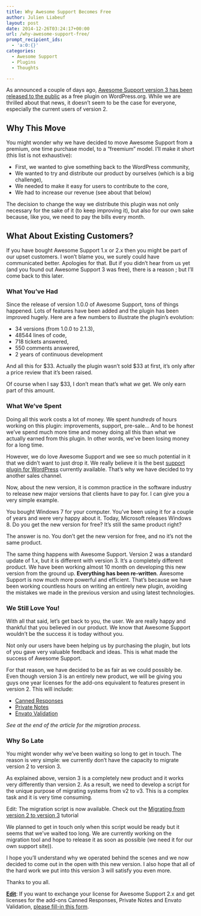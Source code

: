 ```yaml
---
title: Why Awesome Support Becomes Free
author: Julien Liabeuf
layout: post
date: 2014-12-26T03:24:17+00:00
url: /why-awesome-support-free/
prompt_recipient_ids:
  - 'a:0:{}'
categories:
  - Awesome Support
  - Plugins
  - Thoughts

---
```

As announced a couple of days ago, [Awesome Support version 3 has been released to the public][1] as a free plugin on WordPress.org. While we are thrilled about that news, it doesn&#8217;t seem to be the case for everyone, especially the current users of version 2.

## Why This Move

You might wonder why we have decided to move Awesome Support from a premium, one time purchase model, to a &#8220;freemium&#8221; model. I&#8217;ll make it short (this list is not exhaustive):

  * First, we wanted to give something back to the WordPress community,
  * We wanted to try and distribute our product by ourselves (which is a big challenge),
  * We needed to make it easy for users to contribute to the core,
  * We had to increase our revenue (see about that below)

The decision to change the way we distribute this plugin was not only necessary for the sake of it (to keep improving it), but also for our own sake because, like you, we need to pay the bills every month.

## What About Existing Customers?

If you have bought Awesome Support 1.x or 2.x then you might be part of our upset customers. I won&#8217;t blame you, we surely could have communicated better. Apologies for that. But if you didn&#8217;t hear from us yet (and you found out Awesome Support 3 was free), there is a reason ; but I&#8217;ll come back to this later.

### What You&#8217;ve Had

Since the release of version 1.0.0 of Awesome Support, tons of things happened. Lots of features have been added and the plugin has been improved hugely. Here are a few numbers to illustrate the plugin&#8217;s evolution:

  * 34 versions (from 1.0.0 to 2.1.3),
  * 48544 lines of code,
  * 718 tickets answered,
  * 550 comments answered,
  * 2 years of continuous development

And all this for $33. Actually the plugin wasn&#8217;t sold $33 at first, it&#8217;s only after a price review that it&#8217;s been raised.

Of course when I say $33, I don&#8217;t mean that&#8217;s what _we_ get. We only earn part of this amount.

### What We&#8217;ve Spent

Doing all this work costs a lot of money. We spent _hundreds_ of hours working on this plugin: improvements, support, pre-sale&#8230; And to be honest we&#8217;ve spend much more time and money doing all this than what we actually earned from this plugin. In other words, we&#8217;ve been losing money for a long time.

However, we do love Awesome Support and we see so much potential in it that we didn&#8217;t want to just drop it. We really believe it is the best <a href="https://wordpress.org/plugins/awesome-support/" target="_blank">support plugin for WordPress</a> currently available. That&#8217;s why we have decided to try another sales channel.

Now, about the new version, it is common practice in the software industry to release new major versions that clients have to pay for. I can give you a very simple example.

You bought Windows 7 for your computer. You&#8217;ve been using it for a couple of years and were very happy about it. Today, Microsoft releases Windows 8. Do you get the new version for free? It&#8217;s still the same product right?

The answer is no. You don&#8217;t get the new version for free, and no it&#8217;s not the same product.

The same thing happens with Awesome Support. Version 2 was a standard update of 1.x, but it is different with version 3. It&#8217;s a completely different product. We have been working almost 10 month on developing this new version from the ground up. **Everything has been re-written**. Awesome Support is now much more powerful and efficient. That&#8217;s because we have been working countless hours on writing an entirely new plugin, avoiding the mistakes we made in the previous version and using latest technologies.

### We Still Love You!

With all that said, let&#8217;s get back to you, the user. We are really happy and thankful that you believed in our product. We know that Awesome Support wouldn&#8217;t be the success it is today without you.

Not only our users have been helping us by purchasing the plugin, but lots of you gave very valuable feedback and ideas. This is what made the success of Awesome Support.

For that reason, we have decided to be as fair as we could possibly be. Even though version 3 is an entirely new product, we will be giving you guys one year licenses for the add-ons equivalent to features present in version 2. This will include:

  * <a href="http://getawesomesupport.com/addons/canned-responses/" target="_blank">Canned Responses</a>
  * <a href="http://getawesomesupport.com/addons/private-notes/" target="_blank">Private Notes</a>
  * <a href="http://getawesomesupport.com/addons/envato-validation/" target="_blank">Envato Validation</a>

_See at the end of the article for the migration process._

### Why So Late

You might wonder why we&#8217;ve been waiting so long to get in touch. The reason is very simple: we currently don&#8217;t have the capacity to migrate version 2 to version 3.

As explained above, version 3 is a completely new product and it works very differently than version 2. As a result, we need to develop a script for the unique purpose of migrating systems from v2 to v3. This is a complex task and it is very time consuming.

Edit: The migration script is now available. Check out the <a href="https://getawesomesupport.com/migration-v2-v3/" target="_blank">Migrating from version 2 to version 3</a> tutorial

We planned to get in touch only when this script would be ready but it seems that we&#8217;ve waited too long. We are currently working on the migration tool and hope to release it as soon as possible (we need it for our own support site)).

I hope you&#8217;ll understand why we operated behind the scenes and we now decided to come out in the open with this new version. I also hope that all of the hard work we put into this version 3 will satisfy you even more.

Thanks to you all.

**<span style="text-decoration: underline;">Edit</span>**: If you want to exchange your license for Awesome Support 2.x and get licenses for the add-ons Canned Responses, Private Notes and Envato Validation, <a href="http://getawesomesupport.com/envato-license-migration/" target="_blank">please fill-in this form</a>.

 [1]: https://themeavenue.net/best-wordpress-support-plugin/